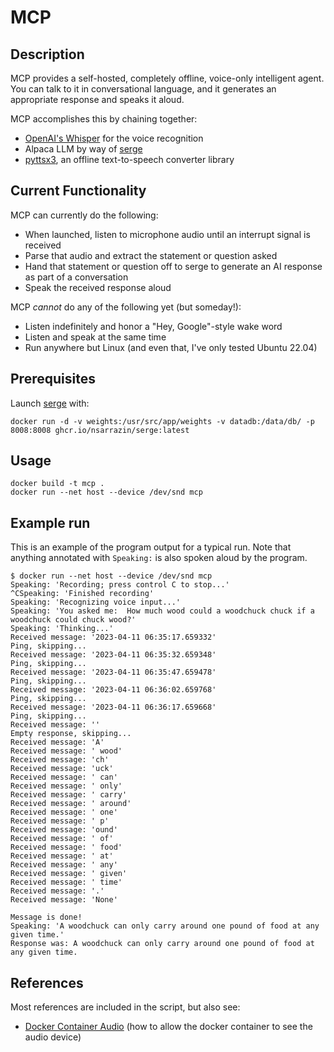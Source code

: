 # MCP

## Description

MCP provides a self-hosted, completely offline, voice-only intelligent agent. You can talk to it in conversational language, and it generates an appropriate response and speaks it aloud.

MCP accomplishes this by chaining together:

* [OpenAI's Whisper](https://github.com/openai/whisper) for the voice recognition
* Alpaca LLM by way of [serge](https://github.com/nsarrazin/serge)
* [pyttsx3](https://github.com/nateshmbhat/pyttsx3), an offline text-to-speech converter library

## Current Functionality

MCP can currently do the following:

* When launched, listen to microphone audio until an interrupt signal is received
* Parse that audio and extract the statement or question asked
* Hand that statement or question off to serge to generate an AI response as part of a conversation
* Speak the received response aloud

MCP _cannot_ do any of the following yet (but someday!):

* Listen indefinitely and honor a "Hey, Google"-style wake word
* Listen and speak at the same time
* Run anywhere but Linux (and even that, I've only tested Ubuntu 22.04)

## Prerequisites

Launch [serge](https://github.com/nsarrazin/serge) with:

```
docker run -d -v weights:/usr/src/app/weights -v datadb:/data/db/ -p 8008:8008 ghcr.io/nsarrazin/serge:latest
```

## Usage

```
docker build -t mcp .
docker run --net host --device /dev/snd mcp
```

## Example run

This is an example of the program output for a typical run. Note that anything annotated with `Speaking:` is also spoken aloud by the program.

```
$ docker run --net host --device /dev/snd mcp
Speaking: 'Recording; press control C to stop...'
^CSpeaking: 'Finished recording'
Speaking: 'Recognizing voice input...'
Speaking: 'You asked me:  How much wood could a woodchuck chuck if a woodchuck could chuck wood?'
Speaking: 'Thinking...'
Received message: '2023-04-11 06:35:17.659332'
Ping, skipping...
Received message: '2023-04-11 06:35:32.659348'
Ping, skipping...
Received message: '2023-04-11 06:35:47.659478'
Ping, skipping...
Received message: '2023-04-11 06:36:02.659768'
Ping, skipping...
Received message: '2023-04-11 06:36:17.659668'
Ping, skipping...
Received message: ''
Empty response, skipping...
Received message: 'A'
Received message: ' wood'
Received message: 'ch'
Received message: 'uck'
Received message: ' can'
Received message: ' only'
Received message: ' carry'
Received message: ' around'
Received message: ' one'
Received message: ' p'
Received message: 'ound'
Received message: ' of'
Received message: ' food'
Received message: ' at'
Received message: ' any'
Received message: ' given'
Received message: ' time'
Received message: '.'
Received message: 'None'

Message is done!
Speaking: 'A woodchuck can only carry around one pound of food at any given time.'
Response was: A woodchuck can only carry around one pound of food at any given time.
```


## References

Most references are included in the script, but also see:

* [Docker Container Audio](https://leimao.github.io/blog/Docker-Container-Audio/) (how to allow the docker container to see the audio device)
